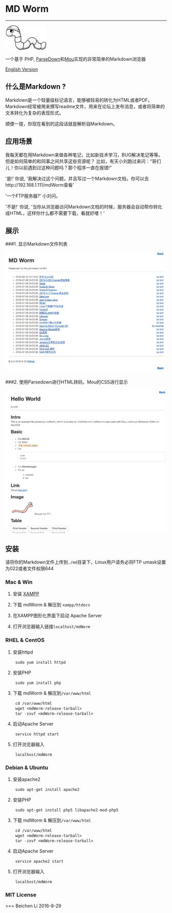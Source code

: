 # MD Worm

---
![logo](res/img/logo.jpg)

一个基于 PHP, [ParseDown](http://parsedown.org)和[Mou](http://25.io/mou/)实现的非常简单的Markdown浏览器  

[English Version](README.md)

## 什么是Markdown ?

Markdown是一个轻量级标记语言，能够被轻易的转化为HTML或者PDF。Markdown经常被用来撰写readme文件，用来在论坛上发布消息，或者将简单的文本转化为复杂的表现形式。

顺便一提，你现在看到的这段话就是解析自Markdown。

## 应用场景

我每天都在用Markdown来做各种笔记，比如新技术学习，BUG解决笔记等等。但是如何简单的和同事之间共享这些资源呢？
比如，有天小刘跑过来问：“哥们儿！你以前遇到过这种问题吗？那个程序一直在报错!”

'是!' 你说, '我解决过这个问题，并且写过一个Markdown文档，你可以去http://192.168.1.111/mdWorm查看'

'一个FTP服务器?' 小刘问。

'不是!' 你说, '当你从浏览器访问Markdown文档的时候，服务器会自动帮你转化成HTML，这样你什么都不需要下载，看就好喽！'

## 展示
###1. 显示Markdown文件列表

![logo](res/img/showcase_1.jpg)

###2. 使用Parsedown进行HTML转码，Mou的CSS进行显示

![logo](res/img/showcase_2.jpg)

## 安装
请将你的Markdown文件上传到`./md`目录下，Linux用户请务必将FTP umask设置为022或者文件权限644

### Mac & Win

1. 安装 [XAMPP](https://www.apachefriends.org/index.html)

2. 下载 mdWorm & 解压到 `xampp/htdocs`
3. 在XAMPP图形化界面下启动 Apache Server
4. 打开浏览器输入链接`localhost/mdWorm`


### RHEL & CentOS

1. 安装httpd

		sudo yum install httpd

2. 安装PHP

		sudo yum install php

3. 下载 mdWorm & 解压到`/var/www/html`

		cd /var/www/html
		wget <mdWorm-release-tarball>
		tar -zxvf <mdWorm-release-tarball>

4. 启动Apache Server

		service httpd start

5. 打开浏览器输入

		localhost/mdWorm

### Debian & Ubuntu
1. 安装apache2

		sudo apt-get install apache2

2. 安装PHP

		sudo apt-get install php5 libapache2-mod-php5

3. 下载 mdWorm & 解压到`/var/www/html`

		cd /var/www/html
		wget <mdWorm-release-tarball>
		tar -zxvf <mdWorm-release-tarball>

4. 启动Apache Server

		service apache2 start

5. 打开浏览器输入

		localhost/mdWorm


### MIT License

===
Beichen Li 2016-8-29
